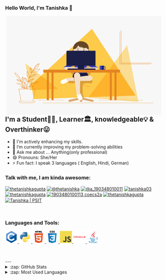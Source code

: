 ### Hello World, I'm Tanishka  👋

 <img align="right" alt="GIF" src="https://github.com/thetanishkagupta/thetanishkagupta/blob/main/github.gif?raw=true" width="500" height="320" />


## I'm a Student👩‍🎓, Learner🏛, knowledgeable💡 & Overthinker😛
- 🔭 I'm actively enhancing my skills.
- 🌱 I’m currently improving my problem-solving abilities
- 💬 Ask me about ... Anything(only professional)
- 😄 Pronouns: She/Her
- ⚡ Fun fact: I speak 3 languages ( English, Hindi, German)


### Talk with me, I am kinda awesome:
<p align="left">
<a href="https://linkedin.com/in/thetanishkagupta" target="blank"><img align="center" src="https://raw.githubusercontent.com/rahuldkjain/github-profile-readme-generator/master/src/images/icons/Social/linked-in-alt.svg" alt="thetanishkagupta" height="30" width="40" /></a>
<a href="https://twitter.com/@thetanishka" target="blank"><img align="center" src="https://raw.githubusercontent.com/rahuldkjain/github-profile-readme-generator/master/src/images/icons/Social/twitter.svg" alt="@thetanishka" height="30" width="40" /></a>
<a href="https://www.hackerrank.com/A_1903480100113" target="blank"><img align="center" src="https://raw.githubusercontent.com/rahuldkjain/github-profile-readme-generator/master/src/images/icons/Social/hackerrank.svg" alt="@a_190348010011" height="30" width="40" /></a>
<a href="https://www.codechef.com/users/tanishka03" target="blank"><img align="center" src="https://cdn.jsdelivr.net/npm/simple-icons@3.1.0/icons/codechef.svg" alt="tanishka03" height="30" width="40" /></a>
<a href="https://www.leetcode.com/thetanishkagupta" target="blank"><img align="center" src="https://raw.githubusercontent.com/rahuldkjain/github-profile-readme-generator/master/src/images/icons/Social/leet-code.svg" alt="thetanishkagupta" height="30" width="40" /></a>
<a href="https://www.hackerearth.com/@1903480100113" target="blank"><img align="center" src="https://raw.githubusercontent.com/rahuldkjain/github-profile-readme-generator/master/src/images/icons/Social/hackerearth.svg" alt="1903480100113 coecs2a" height="30" width="40" /></a>
<a href="https://auth.geeksforgeeks.org/user/thetanishkagupta" target="blank"><img align="center" src="https://raw.githubusercontent.com/rahuldkjain/github-profile-readme-generator/master/src/images/icons/Social/geeks-for-geeks.svg" alt="thetanishkagupta" height="30" width="40" /></a>
<a href="https://discord.gg/Tanishka | PSIT" target="blank"><img align="center" src="https://raw.githubusercontent.com/rahuldkjain/github-profile-readme-generator/master/src/images/icons/Social/discord.svg" alt="Tanishka | PSIT" height="30" width="40" /></a>
</p>

<br />

### Languages and Tools:

<p align="left"> <a href="https://www.cprogramming.com/" target="_blank"> <img src="https://raw.githubusercontent.com/devicons/devicon/master/icons/c/c-original.svg" alt="c" width="40" height="40"/> </a> <a href="https://www.python.org" target="_blank"> <img src="https://raw.githubusercontent.com/devicons/devicon/master/icons/python/python-original.svg" alt="python" width="40" height="40"/> </a> <a href="https://www.w3.org/html/" target="_blank"> <img src="https://raw.githubusercontent.com/devicons/devicon/master/icons/html5/html5-original-wordmark.svg" alt="html5" width="40" height="40"/> </a> <a href="https://www.w3schools.com/css/" target="_blank"> <img src="https://raw.githubusercontent.com/devicons/devicon/master/icons/css3/css3-original-wordmark.svg" alt="css3" width="40" height="40"/> </a> <a href="https://developer.mozilla.org/en-US/docs/Web/JavaScript" target="_blank"> <img src="https://raw.githubusercontent.com/devicons/devicon/master/icons/javascript/javascript-original.svg" alt="javascript" width="40" height="40"/> </a> <a href="https://www.oracle.com/" target="_blank"> <img src="https://raw.githubusercontent.com/devicons/devicon/master/icons/oracle/oracle-original.svg" alt="oracle" width="40" height="40"/> </a>  <a href="https://www.java.com" target="_blank"> <img src="https://raw.githubusercontent.com/devicons/devicon/master/icons/java/java-original.svg" alt="java" width="40" height="40"/> </a>  </p>

<br />
<br />
---

<details>
  <summary>:zap: GitHub Stats</summary>

  <img align="left" alt="Tanishka's GitHub Stats" src="https://github-readme-stats.vercel.app/api?username=thetanishkagupta&show_icons=true&hide_border=true" />

</details>

  
<details>
  <summary>:zap: Most Used Languages</summary>

<img align="left" alt="Tanishka's GitHub Top Languages" src="https://github-readme-stats.vercel.app/api/top-langs/?username=thetanishkagupta" />

</details>


[linkedin]: https://www.linkedin.com/in/thetanishkagupta/
